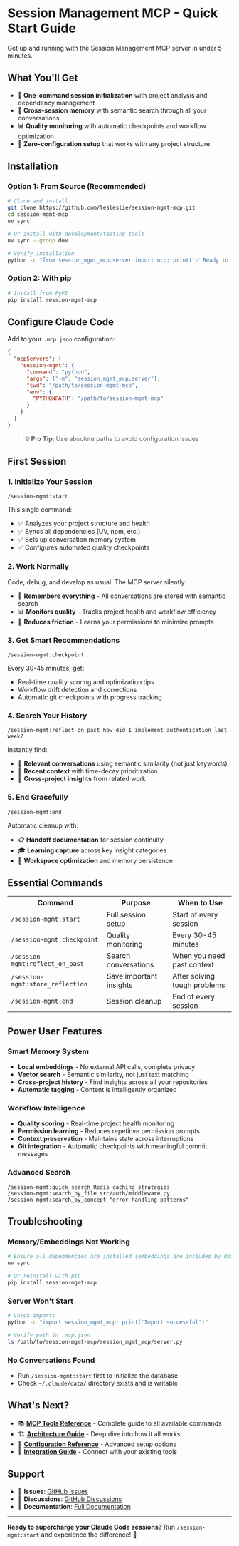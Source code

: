 # Session Management MCP - Quick Start Guide

Get up and running with the Session Management MCP server in under 5 minutes.

## What You'll Get

- **🚀 One-command session initialization** with project analysis and dependency management
- **🧠 Cross-session memory** with semantic search through all your conversations
- **📊 Quality monitoring** with automatic checkpoints and workflow optimization
- **🔧 Zero-configuration setup** that works with any project structure

## Installation

### Option 1: From Source (Recommended)

```bash
# Clone and install
git clone https://github.com/lesleslie/session-mgmt-mcp.git
cd session-mgmt-mcp
uv sync

# Or install with development/testing tools
uv sync --group dev

# Verify installation
python -c "from session_mgmt_mcp.server import mcp; print('✅ Ready to go!')"
```

### Option 2: With pip

```bash
# Install from PyPI
pip install session-mgmt-mcp
```

## Configure Claude Code

Add to your `.mcp.json` configuration:

```json
{
  "mcpServers": {
    "session-mgmt": {
      "command": "python",
      "args": ["-m", "session_mgmt_mcp.server"],
      "cwd": "/path/to/session-mgmt-mcp",
      "env": {
        "PYTHONPATH": "/path/to/session-mgmt-mcp"
      }
    }
  }
}
```

> **💡 Pro Tip**: Use absolute paths to avoid configuration issues

## First Session

### 1. Initialize Your Session

```
/session-mgmt:start
```

This single command:

- ✅ Analyzes your project structure and health
- ✅ Syncs all dependencies (UV, npm, etc.)
- ✅ Sets up conversation memory system
- ✅ Configures automated quality checkpoints

### 2. Work Normally

Code, debug, and develop as usual. The MCP server silently:

- 🧠 **Remembers everything** - All conversations are stored with semantic search
- 📊 **Monitors quality** - Tracks project health and workflow efficiency
- 🔧 **Reduces friction** - Learns your permissions to minimize prompts

### 3. Get Smart Recommendations

```
/session-mgmt:checkpoint
```

Every 30-45 minutes, get:

- Real-time quality scoring and optimization tips
- Workflow drift detection and corrections
- Automatic git checkpoints with progress tracking

### 4. Search Your History

```
/session-mgmt:reflect_on_past how did I implement authentication last week?
```

Instantly find:

- 🎯 **Relevant conversations** using semantic similarity (not just keywords)
- 📅 **Recent context** with time-decay prioritization
- 🔗 **Cross-project insights** from related work

### 5. End Gracefully

```
/session-mgmt:end
```

Automatic cleanup with:

- 📋 **Handoff documentation** for session continuity
- 🎓 **Learning capture** across key insight categories
- 🧹 **Workspace optimization** and memory persistence

## Essential Commands

| Command | Purpose | When to Use |
|---------|---------|-------------|
| `/session-mgmt:start` | Full session setup | Start of every session |
| `/session-mgmt:checkpoint` | Quality monitoring | Every 30-45 minutes |
| `/session-mgmt:reflect_on_past` | Search conversations | When you need past context |
| `/session-mgmt:store_reflection` | Save important insights | After solving tough problems |
| `/session-mgmt:end` | Session cleanup | End of every session |

## Power User Features

### Smart Memory System

- **Local embeddings** - No external API calls, complete privacy
- **Vector search** - Semantic similarity, not just text matching
- **Cross-project history** - Find insights across all your repositories
- **Automatic tagging** - Content is intelligently organized

### Workflow Intelligence

- **Quality scoring** - Real-time project health monitoring
- **Permission learning** - Reduces repetitive permission prompts
- **Context preservation** - Maintains state across interruptions
- **Git integration** - Automatic checkpoints with meaningful commit messages

### Advanced Search

```
/session-mgmt:quick_search Redis caching strategies
/session-mgmt:search_by_file src/auth/middleware.py
/session-mgmt:search_by_concept "error handling patterns"
```

## Troubleshooting

### Memory/Embeddings Not Working

```bash
# Ensure all dependencies are installed (embeddings are included by default)
uv sync

# Or reinstall with pip
pip install session-mgmt-mcp
```

### Server Won't Start

```bash
# Check imports
python -c "import session_mgmt_mcp; print('Import successful')"

# Verify path in .mcp.json
ls /path/to/session-mgmt-mcp/session_mgmt_mcp/server.py
```

### No Conversations Found

- Run `/session-mgmt:start` first to initialize the database
- Check `~/.claude/data/` directory exists and is writable

## What's Next?

- 📚 **[MCP Tools Reference](MCP_TOOLS_REFERENCE.md)** - Complete guide to all available commands
- 🏗️ **[Architecture Guide](ARCHITECTURE.md)** - Deep dive into how it all works
- 🔧 **[Configuration Reference](CONFIGURATION.md)** - Advanced setup options
- 🤝 **[Integration Guide](INTEGRATION.md)** - Connect with your existing tools

## Support

- 🐛 **Issues**: [GitHub Issues](https://github.com/lesleslie/session-mgmt-mcp/issues)
- 💬 **Discussions**: [GitHub Discussions](https://github.com/lesleslie/session-mgmt-mcp/discussions)
- 📖 **Documentation**: [Full Documentation](README.md)

______________________________________________________________________

**Ready to supercharge your Claude Code sessions?** Run `/session-mgmt:start` and experience the difference! 🚀
